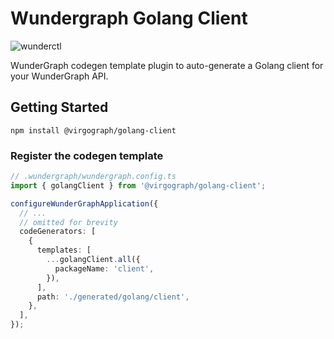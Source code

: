 # Wundergraph Golang Client

![wunderctl](https://img.shields.io/npm/v/@virgograph/golang-client.svg)

WunderGraph codegen template plugin to auto-generate a Golang client for your WunderGraph API.

## Getting Started

```shell
npm install @virgograph/golang-client
```

### Register the codegen template

```ts
// .wundergraph/wundergraph.config.ts
import { golangClient } from '@virgograph/golang-client';

configureWunderGraphApplication({
  // ...
  // omitted for brevity
  codeGenerators: [
    {
      templates: [
        ...golangClient.all({
          packageName: 'client',
        }),
      ],
      path: './generated/golang/client',
    },
  ],
});
```
